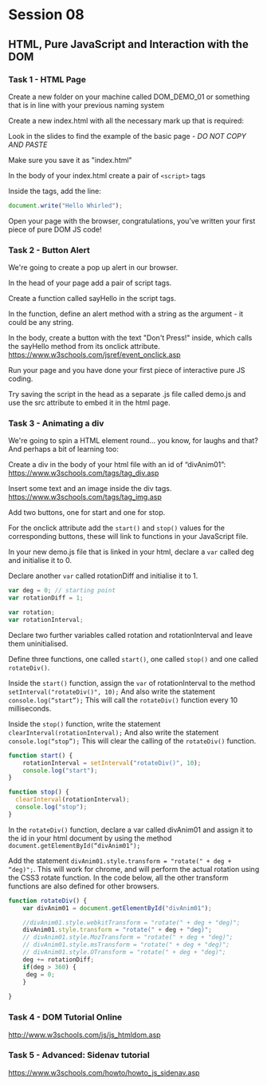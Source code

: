 # Session 08

## HTML, Pure JavaScript and Interaction with the DOM

### Task 1 - HTML Page

Create a new folder on your machine called DOM_DEMO_01 or something that is in line with your previous naming system

Create a new index.html with all the necessary mark up that is required:

Look in the slides to find the example of the basic page - *DO NOT COPY AND PASTE*

Make sure you save it as "index.html"


In the body of your index.html create a pair of ```<script>``` tags

Inside the tags, add the line:
```javascript 
document.write("Hello Whirled");
```

Open your page with the browser, congratulations, you’ve written your first piece of pure DOM JS code!


### Task 2 - Button Alert

We're going to create a pop up alert in our browser.

In the head of your page add a pair of script tags.

Create a function called sayHello in the script tags.

In the function, define an alert method with a string as the argument - it could be any string.

In the body, create a button with the text "Don't Press!" inside, which calls the sayHello method from its onclick attribute. https://www.w3schools.com/jsref/event_onclick.asp

Run your page and you have done your first piece of interactive pure JS coding. 

Try saving the script in the head as a separate .js file called demo.js and use the src attribute to embed it in the html page.


### Task 3 - Animating a div

We're going to spin a HTML element round... you know, for laughs and that? And perhaps a bit of learning too:

Create a div in the body of your html file with an id of “divAnim01”: https://www.w3schools.com/tags/tag_div.asp

Insert some text and an image inside the div tags. https://www.w3schools.com/tags/tag_img.asp

Add two buttons, one for start and one for stop.

For the onclick attribute add the ```start()``` and ```stop()``` values for the corresponding buttons, these will link to functions in your JavaScript file.

In your new demo.js file that is linked in your html, declare a ```var``` called deg and initialise it to 0.

Declare another ```var``` called rotationDiff and initialise it to 1.

```javascript
var deg = 0; // starting point
var rotationDiff = 1;

var rotation;
var rotationInterval;

```

Declare two further variables called rotation and rotationInterval and leave them uninitialised. 

Define three functions, one called ```start()```, one called ```stop()``` and one called ```rotateDiv()```.

Inside the ```start()``` function, assign the ```var``` of rotationInterval to the method ```setInterval("rotateDiv()", 10);``` 
And also write the statement ```console.log(“start”);``` This will call the ```rotateDiv()``` function every 10 milliseconds.

Inside the ```stop()``` function, write the statement ```clearInterval(rotationInterval);``` And also write the statement ```console.log(“stop”);``` This will clear the calling of the ```rotateDiv()``` function.

```javascript
function start() {
    rotationInterval = setInterval("rotateDiv()", 10);
    console.log("start");
}

function stop() {
  clearInterval(rotationInterval);
  console.log("stop");
}
```

In the ```rotateDiv()``` function, declare a var called divAnim01 and assign it to the id in your html document by using the method ```document.getElementById(“divAnim01");```

Add the statement ```divAnim01.style.transform = "rotate(" + deg + “deg)";```. This will work for chrome, and will perform the actual rotation using the CSS3 rotate function. In the code below, all the other transform functions are also defined for other browsers.

```javascript
function rotateDiv() {
    var divAnim01 = document.getElementById("divAnim01");

    //divAnim01.style.webkitTransform = "rotate(" + deg + "deg)";
    divAnim01.style.transform = "rotate(" + deg + "deg)";
    // divAnim01.style.MozTransform = "rotate(" + deg + "deg)";
    // divAnim01.style.msTransform = "rotate(" + deg + "deg)";
    // divAnim01.style.OTransform = "rotate(" + deg + "deg)";
    deg += rotationDiff;
    if(deg > 360) {
     deg = 0;
    }
    
}
```

### Task 4 - DOM Tutorial Online

http://www.w3schools.com/js/js_htmldom.asp

### Task 5 - Advanced: Sidenav tutorial

https://www.w3schools.com/howto/howto_js_sidenav.asp















